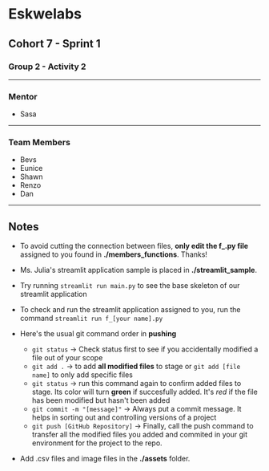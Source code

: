 # Eskwelabs
## Cohort 7 - Sprint 1
### Group 2 - Activity 2
---
### Mentor
- Sasa

---

### Team Members
 - Bevs
 - Eunice
 - Shawn
 - Renzo
 - Dan
---

## Notes
 - To avoid cutting the connection between files, **only edit the f_.py file**
assigned to you found in **./members_functions**. Thanks!

 - Ms. Julia's streamlit application sample is placed in **./streamlit_sample**.

 - Try running  `streamlit run main.py` to see the base skeleton of our streamlit application

 - To check and run the streamlit application assigned to you, run the command `streamlit run f_[your name].py`

 - Here's the usual git command order in **pushing**
    - `git status` -> Check status first to see if you accidentally modified a file out of your scope
    - `git add .` -> to add **all modified files** to stage or `git add [file name]` to only add specific files
    - `git status` -> run this command again to confirm added files to stage. Its color will turn **green** if succesfully added. It's *red* if the file has been modified but hasn't been added
    - `git commit -m "[message]"` -> Always put a commit message. It helps in sorting out and controlling versions of a project
    - `git push [GitHub Repository]` -> Finally, call the push command to transfer all the modified files you added and commited in your git environment for the project to the repo.

- Add .csv files and image files in the **./assets** folder.
